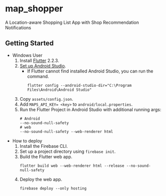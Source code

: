 # map_shopper

A Location-aware Shopping List App with Shop Recommendation Notifications

## Getting Started

- Windows User
  1. Install [Flutter](https://docs.flutter.dev/get-started/install/windows) 2.2.3.
  2. [Set up Android Studio](https://docs.flutter.dev/get-started/editor).
      - If Flutter cannot find installed Android Studio, you can run the command. 
        ```
        flutter config --android-studio-dir="C:\Program Files\Android\Android Studio"
        ```
  4. Copy `assets/config.json`.
  5. Add `MAPS_API_KEY= <key>` to `android/local.properties`.
  6. Run the Flutter Project in Android Studio with additional running args:
     ```
     # Android
     --no-sound-null-safety
     # web
     --no-sound-null-safety --web-renderer html
     ```
- How to deploy
  1. Install the Firebase CLI.
  2. Set up a project directory using `firebase init`.
  3. Build the Flutter web app.
     ```
     flutter build web --web-renderer html --release --no-sound-null-safety
     ```
  4. Deploy the web app.
     ```
     firebase deploy --only hosting
     ```
